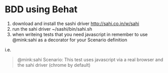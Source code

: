 # BDD using Behat #

1. download and install the sashi driver http://sahi.co.in/w/sahi
2. run the sahi driver ~/sashi/bin/sahi.sh
3. when writeing tests that you need javascript in remember to use @mink:sahi as a decorator for your Scenario definition

i.e.

> 
> @mink:sahi
> Scenario: This test uses javascript via a real browser and the sahi driver (chrome by default)

